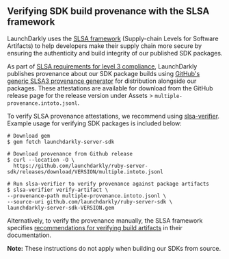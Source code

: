 ## Verifying SDK build provenance with the SLSA framework

LaunchDarkly uses the [SLSA framework](https://slsa.dev/spec/v1.0/about) (Supply-chain Levels for Software Artifacts) to help developers make their supply chain more secure by ensuring the authenticity and build integrity of our published SDK packages.

As part of [SLSA requirements for level 3 compliance](https://slsa.dev/spec/v1.0/requirements), LaunchDarkly publishes provenance about our SDK package builds using [GitHub's generic SLSA3 provenance generator](https://github.com/slsa-framework/slsa-github-generator/blob/main/internal/builders/generic/README.md#generation-of-slsa3-provenance-for-arbitrary-projects) for distribution alongside our packages. These attestations are available for download from the GitHub release page for the release version under Assets > `multiple-provenance.intoto.jsonl`.

To verify SLSA provenance attestations, we recommend using [slsa-verifier](https://github.com/slsa-framework/slsa-verifier). Example usage for verifying SDK packages is included below:

```
# Download gem
$ gem fetch launchdarkly-server-sdk

# Download provenance from Github release
$ curl --location -O \
  https://github.com/launchdarkly/ruby-server-sdk/releases/download/VERSION/multiple.intoto.jsonl

# Run slsa-verifier to verify provenance against package artifacts 
$ slsa-verifier verify-artifact \
--provenance-path multiple-provenance.intoto.jsonl \
--source-uri github.com/launchdarkly/ruby-server-sdk \
launchdarkly-server-sdk-VERSION.gem
```

Alternatively, to verify the provenance manually, the SLSA framework specifies [recommendations for verifying build artifacts](https://slsa.dev/spec/v1.0/verifying-artifacts) in their documentation.

**Note:** These instructions do not apply when building our SDKs from source. 
